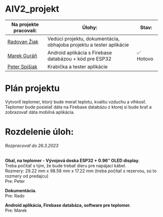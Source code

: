 # AIV2_projekt

| Na projekte pracovali:              | Úlohy:                        | Stav:                          |
| -----------------| -------------------------------------|-----------------------------------|
| [Radovan Žiak](https://github.com/RZpfku) | Vedúci projektu, dokumentácia, obhajoba projektu a tester aplikácie | |
| [Marek Guráň](https://github.com/marek-guran) | Android aplikácia s Firebase databázou + kód pre ESP32 | ✅ Hotovo |
| [Peter Spišiak](https://github.com/PeterSpisiak) | Krabička a tester aplikácie | |

# Plán projektu
Vytvoriť teplomer, ktorý bude merať teplotu, kvalitu vzduchu a vlhkosť. Teplomer bude posielať dáta na Firebase databázu z ktorej si bude brať a zobrazovať dáta mobilná aplikácia.

# Rozdelenie úloh:

###### Rozpracovať do 26.3.2023

 **Obal, na teplomer - Vývojová doska ESP32 + 0.96″ OLED display.**\
 Treba počítať s tým, že bude trebať dieru pre napájací kábel.\
 Rozmery: 29.22 mm x 98.58 mm x 17.22 mm (treba počítať s rezervou, sú to rozmery od predajcu)\
 Pre: Peter

 **Dokumentácia.**\
 Pre: Rado

 **Android aplikácia, Firebase databáza, software pre teplomer.**\
 Pre: Marek

